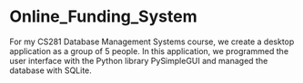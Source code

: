 # Online_Funding_System
For my CS281 Database Management Systems course, we create a desktop application as a group of 5 people. In this application, we programmed the user interface with the Python library PySimpleGUI and managed the database with SQLite. 
